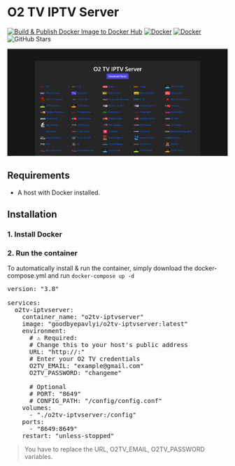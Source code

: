 # O2 TV IPTV Server

[![Build & Publish Docker Image to Docker Hub](https://github.com/goodbyepavlyi/o2tv-iptvserver/actions/workflows/docker-image.yml/badge.svg?branch=production)](https://github.com/goodbyepavlyi/o2tv-iptvserver/actions/workflows/docker-image.yml)
[![Docker](https://img.shields.io/docker/v/goodbyepavlyi/o2tv-iptvserver/latest)](https://hub.docker.com/r/goodbyepavlyi/o2tv-iptvserver)
[![Docker](https://img.shields.io/docker/pulls/goodbyepavlyi/o2tv-iptvserver.svg)](https://hub.docker.com/r/goodbyepavlyi/o2tv-iptvserver)
![GitHub Stars](https://img.shields.io/github/stars/goodbyepavlyi/o2tv-iptvserver)

<p align="center">
  <img src="./assets/ui.png" width="802" />
</p>

## Requirements

* A host with Docker installed.

## Installation

### 1. Install Docker

### 2. Run the container

To automatically install & run the container, simply download the docker-compose.yml and run `docker-compose up -d`

<pre>
version: "3.8"

services:
  o2tv-iptvserver:
    container_name: "o2tv-iptvserver"
    image: "goodbyepavlyi/o2tv-iptvserver:latest"
    environment:
      # ⚠️ Required:
      # Change this to your host's public address
      URL: "http://<IP_ADDRESS>:<PORT>"
      # Enter your O2 TV credentials
      O2TV_EMAIL: "example@gmail.com"
      O2TV_PASSWORD: "changeme"

      # Optional
      # PORT: "8649"
      # CONFIG_PATH: "/config/config.conf"
    volumes:
      - "./o2tv-iptvserver:/config"
    ports:
      - "8649:8649"
    restart: "unless-stopped"
</pre>

> You have to replace the URL, O2TV_EMAIL, O2TV_PASSWORD variables.